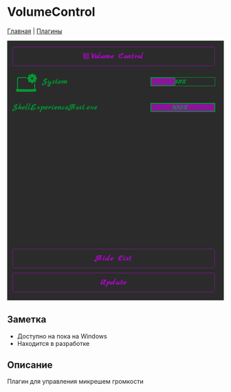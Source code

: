 # VolumeControl

[Главная](../README.md) | [Плагины](index.md)

![Фото плагина](image/volumeControl.png)

## Заметка

* Доступно на пока на Windows
* Находится в разработке

## Описание

Плагин для управления микрешем громкости
